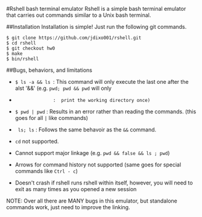 #Rshell bash terminal emulator
Rshell is a simple bash terminal emulator that carries out commands similar to a Unix bash terminal.


##Installation
Installation is simple! Just run the following git commands.
```
$ git clone https://github.com/jdixo001/rshell.git
$ cd rshell
$ git checkout hw0
$ make
$ bin/rshell
```
##Bugs, behaviors, and limitations

* ``$ ls -a && ls ``:  This command will only execute the last one after the alst '&&' (e.g. `pwd; pwd && pwd` will only
*                   :  print the working directory once)

* ``$ pwd | pwd``   :  Results in an error rather than reading the commands. (this goes for all `|` like commands)

* `` ls; ls``       :  Follows the same behavoir as the `&&` command.

* ``cd`` not supported.

* Cannot support major linkage (e.g. ``pwd && false && ls ; pwd``)

* Arrows for command history not supported (same goes for special commands like `Ctrl - c`)

* Doesn't crash if rshell runs rshell within itself, however, you will need to exit as many times as you opened a new session


NOTE: Over all there are MANY bugs in this emulator, but standalone commands work, just need to improve the linking. 
